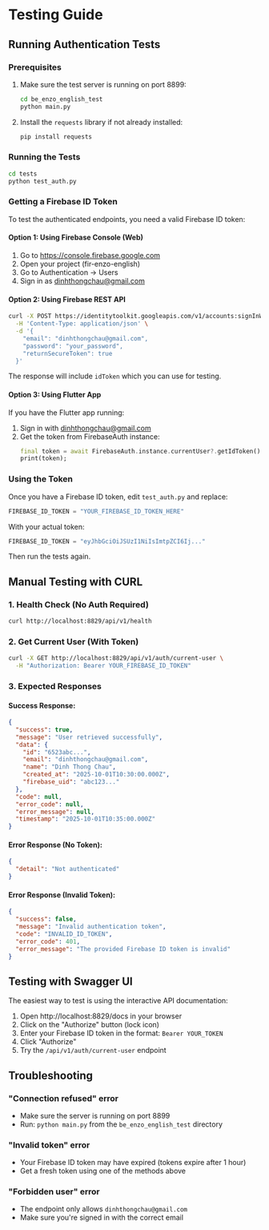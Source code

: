 # Testing Guide

## Running Authentication Tests

### Prerequisites
1. Make sure the test server is running on port 8899:
   ```bash
   cd be_enzo_english_test
   python main.py
   ```

2. Install the `requests` library if not already installed:
   ```bash
   pip install requests
   ```

### Running the Tests

```bash
cd tests
python test_auth.py
```

### Getting a Firebase ID Token

To test the authenticated endpoints, you need a valid Firebase ID token:

#### Option 1: Using Firebase Console (Web)
1. Go to https://console.firebase.google.com
2. Open your project (fir-enzo-english)
3. Go to Authentication → Users
4. Sign in as dinhthongchau@gmail.com

#### Option 2: Using Firebase REST API
```bash
curl -X POST https://identitytoolkit.googleapis.com/v1/accounts:signInWithPassword?key=YOUR_API_KEY \
  -H 'Content-Type: application/json' \
  -d '{
    "email": "dinhthongchau@gmail.com",
    "password": "your_password",
    "returnSecureToken": true
  }'
```

The response will include `idToken` which you can use for testing.

#### Option 3: Using Flutter App
If you have the Flutter app running:
1. Sign in with dinhthongchau@gmail.com
2. Get the token from FirebaseAuth instance:
   ```dart
   final token = await FirebaseAuth.instance.currentUser?.getIdToken();
   print(token);
   ```

### Using the Token

Once you have a Firebase ID token, edit `test_auth.py` and replace:
```python
FIREBASE_ID_TOKEN = "YOUR_FIREBASE_ID_TOKEN_HERE"
```

With your actual token:
```python
FIREBASE_ID_TOKEN = "eyJhbGciOiJSUzI1NiIsImtpZCI6Ij..."
```

Then run the tests again.

## Manual Testing with CURL

### 1. Health Check (No Auth Required)
```bash
curl http://localhost:8829/api/v1/health
```

### 2. Get Current User (With Token)
```bash
curl -X GET http://localhost:8829/api/v1/auth/current-user \
  -H "Authorization: Bearer YOUR_FIREBASE_ID_TOKEN"
```

### 3. Expected Responses

#### Success Response:
```json
{
  "success": true,
  "message": "User retrieved successfully",
  "data": {
    "id": "6523abc...",
    "email": "dinhthongchau@gmail.com",
    "name": "Dinh Thong Chau",
    "created_at": "2025-10-01T10:30:00.000Z",
    "firebase_uid": "abc123..."
  },
  "code": null,
  "error_code": null,
  "error_message": null,
  "timestamp": "2025-10-01T10:35:00.000Z"
}
```

#### Error Response (No Token):
```json
{
  "detail": "Not authenticated"
}
```

#### Error Response (Invalid Token):
```json
{
  "success": false,
  "message": "Invalid authentication token",
  "code": "INVALID_ID_TOKEN",
  "error_code": 401,
  "error_message": "The provided Firebase ID token is invalid"
}
```

## Testing with Swagger UI

The easiest way to test is using the interactive API documentation:

1. Open http://localhost:8829/docs in your browser
2. Click on the "Authorize" button (lock icon)
3. Enter your Firebase ID token in the format: `Bearer YOUR_TOKEN`
4. Click "Authorize"
5. Try the `/api/v1/auth/current-user` endpoint

## Troubleshooting

### "Connection refused" error
- Make sure the server is running on port 8899
- Run: `python main.py` from the `be_enzo_english_test` directory

### "Invalid token" error
- Your Firebase ID token may have expired (tokens expire after 1 hour)
- Get a fresh token using one of the methods above

### "Forbidden user" error
- The endpoint only allows `dinhthongchau@gmail.com`
- Make sure you're signed in with the correct email
